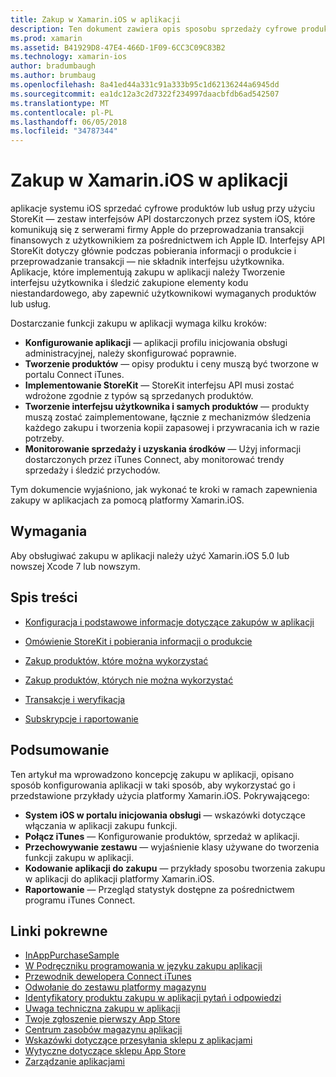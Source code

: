 ```yaml
---
title: Zakup w Xamarin.iOS w aplikacji
description: Ten dokument zawiera opis sposobu sprzedaży cyfrowe produktów i usług przy użyciu interfejsów API StoreKit. Łączy z przewodników dotyczących konfiguracji, eksploatacyjny produktów, produkty z systemem innym niż niestandardowe, transakcje, subskrypcje i inne.
ms.prod: xamarin
ms.assetid: B41929D8-47E4-466D-1F09-6CC3C09C83B2
ms.technology: xamarin-ios
author: bradumbaugh
ms.author: brumbaug
ms.openlocfilehash: 8a41ed44a331c91a333b95c1d62136244a6945dd
ms.sourcegitcommit: ea1dc12a3c2d7322f234997daacbfdb6ad542507
ms.translationtype: MT
ms.contentlocale: pl-PL
ms.lasthandoff: 06/05/2018
ms.locfileid: "34787344"
---
```

# <a name="in-app-purchasing-in-xamarinios"></a>Zakup w Xamarin.iOS w aplikacji

aplikacje systemu iOS sprzedać cyfrowe produktów lub usług przy użyciu StoreKit — zestaw interfejsów API dostarczonych przez system iOS, które komunikują się z serwerami firmy Apple do przeprowadzania transakcji finansowych z użytkownikiem za pośrednictwem ich Apple ID. Interfejsy API StoreKit dotyczy głównie podczas pobierania informacji o produkcie i przeprowadzanie transakcji — nie składnik interfejsu użytkownika. Aplikacje, które implementują zakupu w aplikacji należy Tworzenie interfejsu użytkownika i śledzić zakupione elementy kodu niestandardowego, aby zapewnić użytkownikowi wymaganych produktów lub usług.

Dostarczanie funkcji zakupu w aplikacji wymaga kilku kroków:

-  **Konfigurowanie aplikacji** — aplikacji profilu inicjowania obsługi administracyjnej, należy skonfigurować poprawnie.
-  **Tworzenie produktów** — opisy produktu i ceny muszą być tworzone w portalu Connect iTunes.
-  **Implementowanie StoreKit** — StoreKit interfejsu API musi zostać wdrożone zgodnie z typów są sprzedanych produktów.
-  **Tworzenie interfejsu użytkownika i samych produktów** — produkty muszą zostać zaimplementowane, łącznie z mechanizmów śledzenia każdego zakupu i tworzenia kopii zapasowej i przywracania ich w razie potrzeby.
-  **Monitorowanie sprzedaży i uzyskania środków** — Użyj informacji dostarczonych przez iTunes Connect, aby monitorować trendy sprzedaży i śledzić przychodów.

Tym dokumencie wyjaśniono, jak wykonać te kroki w ramach zapewnienia zakupy w aplikacjach za pomocą platformy Xamarin.iOS.

## <a name="requirements"></a>Wymagania

Aby obsługiwać zakupu w aplikacji należy użyć Xamarin.iOS 5.0 lub nowszej Xcode 7 lub nowszym.

## <a name="contents"></a>Spis treści

 * [Konfiguracja i podstawowe informacje dotyczące zakupów w aplikacji](~/ios/platform/in-app-purchasing/in-app-purchase-basics-and-configuration.md)

 * [Omówienie StoreKit i pobierania informacji o produkcie](~/ios/platform/in-app-purchasing/store-kit-overview-and-retreiving-product-information.md)

 * [Zakup produktów, które można wykorzystać](~/ios/platform/in-app-purchasing/purchasing-consumable-products.md)

 * [Zakup produktów, których nie można wykorzystać](~/ios/platform/in-app-purchasing/purchasing-non-consumable-products.md)

 * [Transakcje i weryfikacja](~/ios/platform/in-app-purchasing/transactions-and-verification.md)

 * [Subskrypcje i raportowanie](~/ios/platform/in-app-purchasing/subscriptions-and-reporting.md)

## <a name="summary"></a>Podsumowanie

Ten artykuł ma wprowadzono koncepcję zakupu w aplikacji, opisano sposób konfigurowania aplikacji w taki sposób, aby wykorzystać go i przedstawione przykłady użycia platformy Xamarin.iOS. Pokrywającego:

-  **System iOS w portalu inicjowania obsługi** — wskazówki dotyczące włączania w aplikacji zakupu funkcji.
-  **Połącz iTunes** — Konfigurowanie produktów, sprzedaż w aplikacji.
-  **Przechowywanie zestawu** — wyjaśnienie klasy używane do tworzenia funkcji zakupu w aplikacji.
-  **Kodowanie aplikacji do zakupu** — przykłady sposobu tworzenia zakupu w aplikacji do aplikacji platformy Xamarin.iOS.
-  **Raportowanie** — Przegląd statystyk dostępne za pośrednictwem programu iTunes Connect.


## <a name="related-links"></a>Linki pokrewne

- [InAppPurchaseSample](https://developer.xamarin.com/samples/StoreKit/)
- [W Podręczniku programowania w języku zakupu aplikacji](https://developer.apple.com/library/ios/documentation/NetworkingInternet/Conceptual/StoreKitGuide/Introduction.html)
- [Przewodnik dewelopera Connect iTunes](https://developer.apple.com/library/ios/documentation/LanguagesUtilities/Conceptual/iTunesConnect_Guide/iTunesConnect_Guide.pdf)
- [Odwołanie do zestawu platformy magazynu](https://developer.apple.com/library/ios/documentation/StoreKit/Reference/StoreKit_Collection/StoreKit_Collection.pdf)
- [Identyfikatory produktu zakupu w aplikacji pytań i odpowiedzi](https://developer.apple.com/library/ios/#qa/qa1329/_index.html)
- [Uwaga techniczna zakupu w aplikacji](https://developer.apple.com/library/ios/#technotes/tn2259/_index.html)
- [Twoje zgłoszenie pierwszy App Store](https://developer.apple.com/library/ios/documentation/IDEs/Conceptual/AppDistributionGuide/Introduction/Introduction.html)
- [Centrum zasobów magazynu aplikacji](https://developer.apple.com/appstore/index.html)
- [Wskazówki dotyczące przesyłania sklepu z aplikacjami](https://developer.apple.com/appstore/resources/submission/tips.html)
- [Wytyczne dotyczące sklepu App Store](https://developer.apple.com/appstore/resources/approval/guidelines.html)
- [Zarządzanie aplikacjami](https://developer.apple.com/appstore/resources/managing/index.html)
